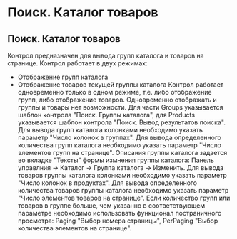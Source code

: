 ﻿---
description: 2.4.7
---
# Поиск. Каталог товаров
## Поиск. Каталог товаров
Контрол предназначен для вывода групп каталога и товаров на странице.
Контрол работает в двух режимах:
- Отображение групп каталога
- Отображение товаров текущей группы каталога
Контрол работает одновременно только в одном режиме, т.е. либо отображение групп, либо отображение товаров. Одновременно отображать и группы и товары нет возможности.
Для части Groups указывается шаблон контрола "Поиск. Группы каталога", для Products указывается шаблон контрола "Поиск. Вывод результатов поиска".
Для вывода групп каталога колонками необходимо указать параметр "Число колонок в группах".
Для вывода определенного количества групп каталога необходимо указать параметр "Число элементов групп на странице". 
Описания группы каталога задается во вкладке "Тексты" формы измнения группы каталога: Панель управлния -> Каталог -> Группа каталога -> Изменить.
Для вывода товаров группы каталога колонками необходимо указать параметр "Число колонок в продуктах".
Для вывода определенного количества товаров группы каталога необходимо указать параметр "Число элементов товаров на странице". 
Если количество групп или товаров в группе больше, чем указанно в соответствующем параметре необходимо использовать функционал постраничного просмотра: Paging "Выбор номера страницы", PerPaging "Выбор количества элементов на странице".
